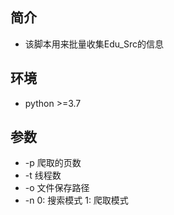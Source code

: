 
## 简介
* 该脚本用来批量收集Edu_Src的信息
## 环境
* python >=3.7
## 参数
- -p      爬取的页数
- -t      线程数
- -o      文件保存路径
- -n      0: 搜索模式    1: 爬取模式
